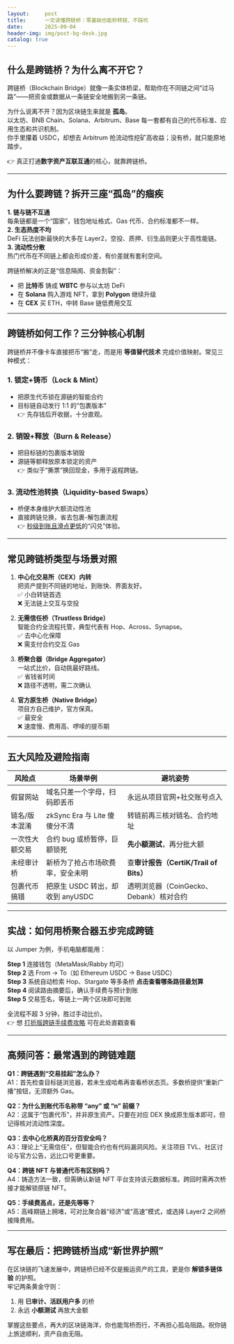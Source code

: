 ```yaml
---
layout:     post
title:      一文读懂跨链桥：零基础也能秒转链、不踩坑
date:       2025-09-04
header-img: img/post-bg-desk.jpg
catalog: true
---
```


## 什么是跨链桥？为什么离不开它？

跨链桥（Blockchain Bridge）就像一条实体桥梁，帮助你在不同链之间“过马路”——把资金或数据从一条链安全地搬到另一条链。

为什么说离不开？因为区块链生来就是 **孤岛**。  
以太坊、BNB Chain、Solana、Arbitrum、Base 每一套都有自己的代币标准、应用生态和共识机制。  
你手里攥着 USDC，却想去 Arbitrum 抢流动性挖矿高收益；没有桥，就只能原地踏步。

👉 真正打通**数字资产互联互通**的核心，就靠跨链桥。

---

## 为什么要跨链？拆开三座“孤岛”的痼疾

**1. 链与链不互通**  
每条链都是一个“国家”，钱包地址格式、Gas 代币、合约标准都不一样。  
**2. 生态热度不均**  
DeFi 玩法创新最快的大多在 Layer2，空投、质押、衍生品则更火于高性能链。  
**3. 流动性分散**  
热门代币在不同链上都会形成价差，有价差就有套利空间。

跨链桥解决的正是“信息隔阂、资金割裂”：  
- 把 **比特币** 铸成 **WBTC** 参与以太坊 DeFi  
- 在 **Solana** 购入游戏 NFT，拿到 **Polygon** 继续升级  
- 在 **CEX** 买 ETH，中转 Base 链低费用交互

---

## 跨链桥如何工作？三分钟核心机制

跨链桥并不像卡车直接把币“搬”走，而是用 **等值替代技术** 完成价值映射。常见三种模式：

### 1. 锁定+铸币（Lock & Mint）
- 把原生代币锁在源链的智能合约  
- 目标链自动发行 1:1 的“包裹版本”  
👉 先存钱后开收据，十分直观。

### 2. 销毁+释放（Burn & Release）
- 把目标链的包裹版本销毁  
- 源链等额释放原本锁定的资产  
👉 类似于“撕票”换回现金，多用于返程跨链。

### 3. 流动性池转换（Liquidity-based Swaps）
- 桥便本身维护大额流动性池  
- 直接跨链兑换，省去包裹-解包裹流程  
👉 [秒级到账且滑点更低](https://okxdog.com/)的“闪兑”体验。

---

## 常见跨链桥类型与场景对照

1. **中心化交易所（CEX）内转**  
   把资产提到不同链的地址，到账快、界面友好。  
   ✅ 小白转链首选  
   ❌ 无法链上交互与空投

2. **无需信任桥（Trustless Bridge）**  
   智能合约全流程托管，典型代表有 Hop、Across、Synapse。  
   ✅ 去中心化保障  
   ❌ 需支付合约交互 Gas

3. **桥聚合器（Bridge Aggregator）**  
   一站式比价，自动挑最好路线。  
   ✅ 省钱省时间  
   ❌ 路径不透明，需二次确认

4. **官方原生桥（Native Bridge）**  
   项目方自己维护，官方保真。  
   ✅ 最安全  
   ❌ 速度慢、费用高、啰嗦的提币期

---

## 五大风险及避险指南

| 风险点 | 场景举例 | 避坑姿势 |
|---|---|---|
| 假冒网站 | 域名只差一个字母，扫码即丢币 | 永远从项目官网+社交账号点入 |
| 链名/版本混淆 | zkSync Era 与 Lite 傻傻分不清 | 转链前再三核对链名、合约地址 |
| 一次性大额交易 | 合约 bug 或桥暂停，巨额锁死 | **先小额测试**，再分批大额 |
| 未经审计桥 | 新桥为了抢占市场砍费率，安全未明 | 查**审计报告（CertiK/Trail of Bits）** |
| 包裹代币搞错 | 把原生 USDC 转出，却收到 anyUSDC | 透明浏览器（CoinGecko、Debank）核对合约 |

---

## 实战：如何用桥聚合器五步完成跨链

以 Jumper 为例，手机电脑都能用：

**Step 1** 连接钱包（MetaMask/Rabby 均可）  
**Step 2** 选 From → To（如 Ethereum USDC → Base USDC）  
**Step 3** 系统自动检索 Hop、Stargate 等多条桥  **点击查看哪条路径最划算**  
**Step 4** 阅读路由摘要后，确认手续费与预计到账  
**Step 5** 交易签名，等链上一两个区块即可到账

全流程不超 3 分钟，胜过手动比价。  
👉 想 [打折版跨链手续费攻略](https://okxdog.com/) 可在此处直戳查看

---

## 高频问答：最常遇到的跨链难题

**Q1：跨链遇到“交易挂起”怎么办？**  
A1：首先检查目标链浏览器，若未生成哈希再查看桥状态页。多数桥提供“重新广播”按钮，无须额外 Gas。

**Q2：为什么到账代币名称带 “any” 或 “n” 前缀？**  
A2：这属于“包裹代币”，并非原生资产。只要在对应 DEX 换成原生版本即可，但记得核对流动性深度。

**Q3：去中心化桥真的百分百安全吗？**  
A3：理论上“无需信任”，但智能合约也有代码漏洞风险。关注项目 TVL、社区讨论与官方公告，远比口号更重要。

**Q4：跨链 NFT 与普通代币有区别吗？**  
A4：铸造方法一致，但需确认新链 NFT 平台支持该元数据标准。跨回时需再次桥接才能解锁原链 NFT。

**Q5：手续费高点，还是先等等？**  
A5：高峰期链上拥堵，可对比聚合器“经济”或“高速”模式，或选择 Layer2 之间桥接降费用。

---

## 写在最后：把跨链桥当成“新世界护照”

在区块链的飞速发展中，跨链桥已经不仅是搬运资产的工具，更是你 **解锁多链体验** 的护照。  
牢记两条黄金守则：  
1. 用 **已审计、活跃用户多** 的桥  
2. 永远 **小额测试** 再放大金额

掌握这些要点，再大的区块链海洋，你也能驾桥而行，不再担心孤岛阻路。祝你链上旅途顺利，资产自由无阻。